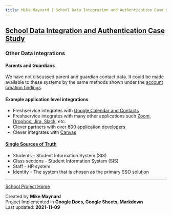 ```yaml
---
title: Mike Maynard | School Data Integration and Authentication Case Study - Integration Findings
---
```

## [School Data Integration and Authentication Case Study](./)

### Other Data Integrations

#### Parents and Guardians

We have not discussed parent and guardian contact data. It could be made available to these systems by the same methods shown under the [account creation findings](account_findings.html).

#### Example application level integrations

* Freshservice integrates with [Google Calendar and Contacts](https://freshservice.com/integration/google-suite)
* Freshservice integrates with many other applications such [Zoom, Dropbox, Jira, Slack](https://freshservice.com/integration), etc.
* Clever partners with over [600 application developers](https://clever.com/partners)
* Clever integrates with [Canvas](https://support.clever.com/hc/s/articles/360045827552)

#### [Single Sources of Truth](https://en.wikipedia.org/wiki/Single_source_of_truth)

* Students - Student Information System (SIS)
* Class sections - Student Information System (SIS)
* Staff - HR system
* Identity - The system that is chosen as the primary SSO solution

---
[School Project Home](./)

Created by **Mike Maynard**<BR>
Project Implemented in **Google Docs, Google Sheets, Markdown**<BR>
Last updated:  **2021-11-09**
